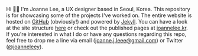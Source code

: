 Hi 👋🏼 I'm Joanne Lee, a UX designer based in Seoul, Korea.
This repository is for showcasing some of the projects I've worked on.
The entire website is hosted on [GitHub] (obviously!) and powered by [Jekyll].
You can have a look at the site structure [here] or check out the published pages at [joannelee.kr].
If you're interested in what I do or have any questions regarding this repo, feel free to drop me a line via email (<joanne.j.leee@gmail.com>) or Twitter ([@joanneleey]).

[GitHub]: github.com
[Jekyll]: jekyllrb.com
[here]: github.com/joannelee/joannelee.github.io
[joannelee.kr]: joannelee.kr
[@joanneleey]: twitter.com/joanneleey